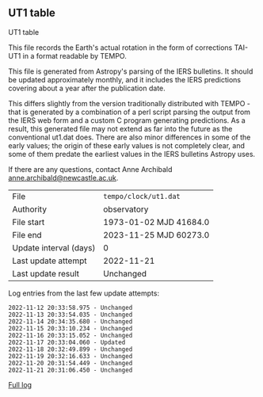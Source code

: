 
## UT1 table

UT1 table

This file records the Earth's actual rotation in the form of
corrections TAI-UT1 in a format readable by TEMPO.

This file is generated from Astropy's parsing of the IERS
bulletins. It should be updated approximately monthly, and it
includes the IERS predictions covering about a year after the
publication date.

This differs slightly from the version traditionally distributed
with TEMPO - that is generated by a combination of a perl script
parsing the output from the IERS web form and a custom C program
generating predictions. As a result, this generated file may not
extend as far into the future as the conventional ut1.dat does.
There are also minor differences in some of the early values; the
origin of these early values is not completely clear, and some of
them predate the earliest values in the IERS bulletins Astropy uses.

If there are any questions, contact Anne Archibald
<anne.archibald@newcastle.ac.uk>.

|     |     |
|:--- |:--- |
| File | `tempo/clock/ut1.dat` |
| Authority | observatory |
| File start | 1973-01-02 MJD 41684.0 |
| File end | 2023-11-25 MJD 60273.0 |
| Update interval (days) | 0 |
| Last update attempt | 2022-11-21 |
| Last update result | Unchanged |

Log entries from the last few update attempts:
```
2022-11-12 20:33:58.975 - Unchanged
2022-11-13 20:33:54.035 - Unchanged
2022-11-14 20:34:35.680 - Unchanged
2022-11-15 20:33:10.234 - Unchanged
2022-11-16 20:33:15.052 - Unchanged
2022-11-17 20:33:04.060 - Updated
2022-11-18 20:32:49.899 - Unchanged
2022-11-19 20:32:16.633 - Unchanged
2022-11-20 20:31:54.449 - Unchanged
2022-11-21 20:31:06.450 - Unchanged
```
[Full log](https://raw.githubusercontent.com/ipta/pulsar-clock-corrections/main/log/tempo/clock/ut1.dat.log)
